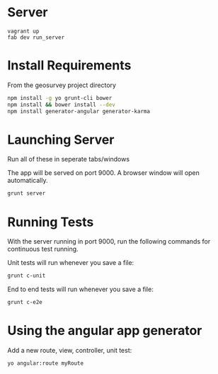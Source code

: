 # Server
```base
vagrant up
fab dev run_server
```

# Install Requirements
From the geosurvey project directory
```bash
npm install -g yo grunt-cli bower
npm install && bower install --dev
npm install generator-angular generator-karma
```

# Launching Server
Run all of these in seperate tabs/windows

The app will be served on port 9000.  A browser window will open automatically.
```bash
grunt server
```
# Running Tests

With the server running in port 9000, run the following commands for continuous test running.

Unit tests will run whenever you save a file:

```bash
grunt c-unit
```

End to end tests will run whenever you save a file:


```bash
grunt c-e2e
```


# Using the angular app generator

Add a new route, view, controller, unit test:
```bash
yo angular:route myRoute
```
